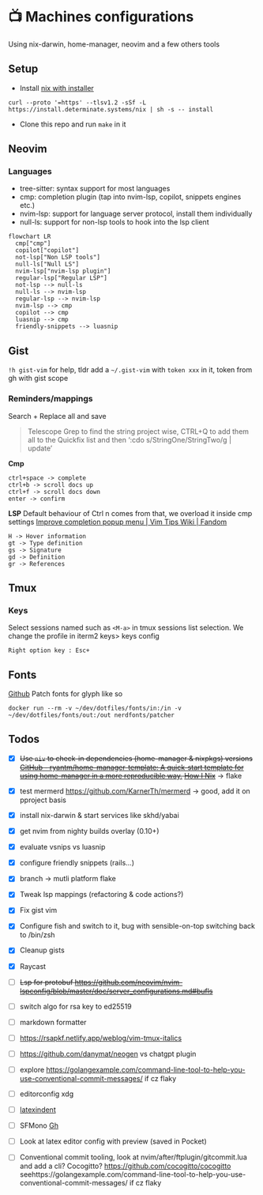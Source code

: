 # 📺 Machines configurations

Using nix-darwin, home-manager, neovim and a few others tools

## Setup 
- Install [nix with installer](https://github.com/DeterminateSystems/nix-installer) 
```shell
curl --proto '=https' --tlsv1.2 -sSf -L https://install.determinate.systems/nix | sh -s -- install
```
- Clone this repo and run `make` in it

## Neovim

### Languages 
- tree-sitter: syntax support for most languages
- cmp: completion plugin (tap into nvim-lsp, copilot, snippets engines etc.)
- nvim-lsp: support for language server protocol, install them individually
- null-ls: support for non-lsp tools to hook into the lsp client 
```mermaid
flowchart LR
  cmp["cmp"]
  copilot["copilot"]
  not-lsp["Non LSP tools"]
  null-ls["Null LS"]
  nvim-lsp["nvim-lsp plugin"]
  regular-lsp["Regular LSP"]
  not-lsp --> null-ls
  null-ls --> nvim-lsp
  regular-lsp --> nvim-lsp
  nvim-lsp --> cmp
  copilot --> cmp
  luasnip --> cmp
  friendly-snippets --> luasnip
```

## Gist

`!h gist-vim` for help, tldr add a `~/.gist-vim` with `token xxx` in it, token
from gh with gist scope

### Reminders/mappings
Search + Replace all and save
> Telescope Grep to find the string project wise, CTRL+Q to add them all to the Quickfix list and then ‘:cdo s/StringOne/StringTwo/g | update’

__Cmp__
```
ctrl+space -> complete
ctrl+b -> scroll docs up
ctrl+f -> scroll docs down
enter -> confirm
```

__LSP__
Default behaviour of Ctrl n comes from that, we overload it inside cmp settings
[Improve completion popup menu | Vim Tips Wiki | Fandom](https://vim.fandom.com/wiki/Improve_completion_popup_menu)
```
H -> Hover information
gt -> Type definition
gs -> Signature
gd -> Definition
gr -> References
```


## Tmux

### Keys

Select sessions named such as `<M-a>` in tmux sessions list selection.
We change the profile in iterm2 keys> keys config

```
Right option key : Esc+
```

## Fonts

[Github](https://github.com/ryanoasis/nerd-fonts#option-9-patch-your-own-font)
Patch fonts for glyph like so
```
docker run --rm -v ~/dev/dotfiles/fonts/in:/in -v  ~/dev/dotfiles/fonts/out:/out nerdfonts/patcher
```

## Todos

- [x] ~~Use `niv` to check-in dependencies (home-manager & nixpkgs) versions [GitHub - ryantm/home-manager-template: A quick-start template for using home-manager in a more reproducible way.](https://github.com/ryantm/home-manager-template) [How I Nix](https://eevie.ro/posts/2022-01-24-how-i-nix.html)~~ -> flake
- [x] test mermerd https://github.com/KarnerTh/mermerd -> good, add it on pproject basis
- [x] install nix-darwin & start services like skhd/yabai
- [x] get nvim from nighty builds overlay (0.10+)
- [x] evaluate vsnips vs luasnip
- [x] configure friendly snippets (rails...)
- [x] branch -> mutli platform flake
- [x] Tweak lsp mappings (refactoring & code actions?)
- [x] Fix gist vim 
- [x] Configure fish and switch to it, bug with sensible-on-top switching back to /bin/zsh
- [x] Cleanup gists
- [x]  Raycast
- [ ] ~~Lsp for protobuf https://github.com/neovim/nvim-lspconfig/blob/master/doc/server_configurations.md#bufls~~
- [ ] switch algo for rsa key to ed25519
- [ ] markdown formatter
- [ ] https://rsapkf.netlify.app/weblog/vim-tmux-italics
- [ ] https://github.com/danymat/neogen vs chatgpt plugin
- [ ] explore https://golangexample.com/command-line-tool-to-help-you-use-conventional-commit-messages/ if cz flaky
- [ ] editorconfig xdg
- [ ] [latexindent](https://tex.stackexchange.com/questions/390433/how-can-i-install-latexindent-on-macos)
- [ ] SFMono [Gh](https://github.com/shaunsingh/SFMono-Nerd-Font-Ligaturized)
- [ ] Look at latex editor config with preview (saved in Pocket)
- [ ] Conventional commit tooling, look at nvim/after/ftplugin/gitcommit.lua and add a cli? Cocogitto? https://github.com/cocogitto/cocogitto seehttps://golangexample.com/command-line-tool-to-help-you-use-conventional-commit-messages/ if cz flaky

